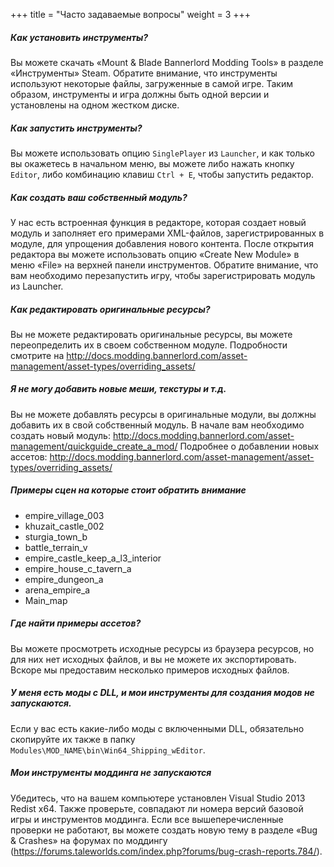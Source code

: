 +++
title = "Часто задаваемые вопросы"
weight = 3
+++

##### Как установить инструменты?

Вы можете скачать «Mount & Blade Bannerlord Modding Tools» в разделе «Инструменты» Steam. Обратите внимание, что инструменты используют некоторые файлы, загруженные в самой игре. Таким образом, инструменты и игра должны быть одной версии и установлены на одном жестком диске.

##### Как запустить инструменты?
Вы можете использовать опцию ```SinglePlayer``` из ```Launcher```, и как только вы окажетесь в начальном меню, вы можете либо нажать кнопку ```Editor```, либо комбинацию клавиш ```Ctrl + E```, чтобы запустить редактор.

##### Как создать ваш собственный модуль?
У нас есть встроенная функция в редакторе, которая создает новый модуль и заполняет его примерами XML-файлов, зарегистрированных в модуле, для упрощения добавления нового контента. После открытия редактора вы можете использовать опцию «Create New Module» в меню «File» на верхней панели инструментов. Обратите внимание, что вам необходимо перезапустить игру, чтобы зарегистрировать модуль из Launcher.

##### Как редактировать оригинальные ресурсы?
Вы не можете редактировать оригинальные ресурсы, вы можете переопределить их в своем собственном модуле. Подробности смотрите на http://docs.modding.bannerlord.com/asset-management/asset-types/overriding_assets/

##### Я не могу добавить новые меши, текстуры и т.д.
Вы не можете добавлять ресурсы в оригинальные модули, вы должны добавить их в свой собственный модуль. В начале вам необходимо создать новый модуль: http://docs.modding.bannerlord.com/asset-management/quickguide_create_a_mod/
Подробнее о добавлении новых ассетов: http://docs.modding.bannerlord.com/asset-management/asset-types/overriding_assets/

##### Примеры сцен на которые стоит обратить внимание

- empire_village_003
- khuzait_castle_002
- sturgia_town_b
- battle_terrain_v
- empire_castle_keep_a_l3_interior
- empire_house_c_tavern_a
- empire_dungeon_a
- arena_empire_a
- Main_map

##### Где найти примеры ассетов?
Вы можете просмотреть исходные ресурсы из браузера ресурсов, но для них нет исходных файлов, и вы не можете их экспортировать. Вскоре мы предоставим несколько примеров исходных файлов. 

##### У меня есть моды с DLL, и мои инструменты для создания модов не запускаются.
Если у вас есть какие-либо моды с включенными DLL, обязательно скопируйте их также в папку ```Modules\MOD_NAME\bin\Win64_Shipping_wEditor```.

##### Мои инструменты моддинга не запускаются
Убедитесь, что на вашем компьютере установлен Visual Studio 2013 Redist x64. Также проверьте, совпадают ли номера версий базовой игры и инструментов моддинга. Если все вышеперечисленные проверки не работают, вы можете создать новую тему в разделе «Bug & Crashes» на форумах по моддингу (https://forums.taleworlds.com/index.php?forums/bug-crash-reports.784/). 